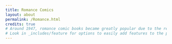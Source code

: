 ```yaml
---
title: Romance Comics
layout: about
permalink: /Romance.html
credits: true
# Around 1947, romance comic books became greatly popular due to the release of “Young Romance” (Simon and Kirby) following World War II. The series “Young Romance” involves multiple short stories with different plots, each depicting a short story of love. The targeted audience was adults, and was one of the earliest comics specifically for female readers. Some of the plots include “sappy” love stories or a moral lesson learned at the end. Nonetheless, all of the stories finish with a happy ending, an ending of joy and love. In these romances, differences of class, moral values, education, religion, and more were shown and examined. Below, an image of the “Young Romance” cover is attached.
# Look in _includes/feature for options to easily add features to the page
---
```

